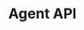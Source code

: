 ---
title: "Agent API"
type: "api-reference"
version: "0.3"
desc: "Interact with customers by joining the messaging protocol as an agent."
color: "#ee5201"
---